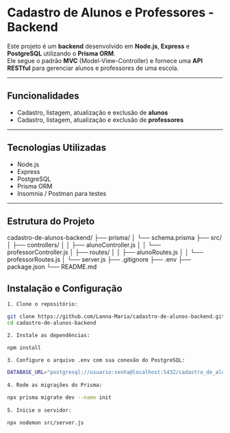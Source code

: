 # Cadastro de Alunos e Professores - Backend

Este projeto é um **backend** desenvolvido em **Node.js**, **Express** e **PostgreSQL** utilizando o **Prisma ORM**.  
Ele segue o padrão **MVC** (Model-View-Controller) e fornece uma **API RESTful** para gerenciar alunos e professores de uma escola.

---

## Funcionalidades

- Cadastro, listagem, atualização e exclusão de **alunos**  
- Cadastro, listagem, atualização e exclusão de **professores**  

---

## Tecnologias Utilizadas

- Node.js  
- Express  
- PostgreSQL  
- Prisma ORM  
- Insomnia / Postman para testes  

---

## Estrutura do Projeto

cadastro-de-alunos-backend/
├── prisma/
│   └── schema.prisma
├── src/
│   ├── controllers/
│   │   ├── alunoController.js
│   │   └── professorController.js
│   ├── routes/
│   │   ├── alunoRoutes.js
│   │   └── professorRoutes.js
│   └── server.js
├── .gitignore
├── .env
├── package.json
└── README.md


## Instalação e Configuração

```bash
1. Clone o repositório:

git clone https://github.com/Lanna-Maria/cadastro-de-alunos-backend.git
cd cadastro-de-alunos-backend

2. Instale as dependências:

npm install

3. Configure o arquivo .env com sua conexão do PostgreSQL:

DATABASE_URL="postgresql://usuario:senha@localhost:5432/cadastro_de_alunos"
   
4. Rode as migrações do Prisma:

npx prisma migrate dev --name init
  
5. Inicie o servidor:

npx nodemon src/server.js






